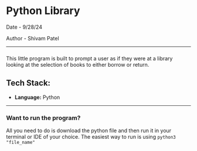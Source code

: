 # Python Library

Date - 9/28/24

Author - Shivam Patel

---

### 
This little program is built to prompt a user as if they were at a library looking 
at the selection of books to either borrow or return. 

## Tech Stack:

- **Language:** Python
---
### Want to run the program?
All you need to do is download the python file and then run it in your terminal or IDE of your choice. 
The easiest way to run is using `python3 "file_name"`